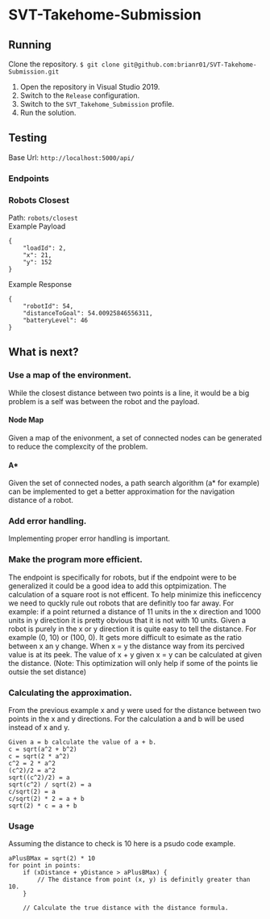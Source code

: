 # SVT-Takehome-Submission
## Running
Clone the repository.
`$ git clone git@github.com:brianr01/SVT-Takehome-Submission.git`
1. Open the repository in Visual Studio 2019.
2. Switch to the `Release` configuration.
3. Switch to the `SVT_Takehome_Submission` profile.
4. Run the solution.
## Testing
Base Url: `http://localhost:5000/api/`
### Endpoints
### Robots Closest
Path: `robots/closest` <br>
Example Payload
```
{
    "loadId": 2,
    "x": 21,
    "y": 152
}
```
Example Response
```
{
    "robotId": 54,
    "distanceToGoal": 54.00925846556311,
    "batteryLevel": 46
}
```

## What is next?

### Use a map of the environment.
While the closest distance between two points is a line, it would be a big problem is a self was between the robot and the payload.
#### Node Map
Given a map of the enivonment, a set of connected nodes can be generated to reduce the complexcity of the problem.
#### A*
Given the set of connected nodes, a path search algorithm (a* for example) can be implemented to get a better approximation for the navigation distance of a robot. 
### Add error handling.
Implementing proper error handling is important.
### Make the program more efficient.
The endpoint is specifically for robots, but if the endpoint were to be generalized it could be a good idea to add this optpimization.
The calculation of a square root is not efficent.  To help minimize this ineficcency we need to quckly rule out robots that are definitly too far away. For example: if a point returned a distance of 11 units in the x direction and 1000 units in y direction it is pretty obvious that it is not with 10 units.  Given a robot is purely in the x or y direction it is quite easy to tell the distance. For example (0, 10) or (100, 0).   It gets more difficult to esimate as the ratio between x an y change.  When x = y the distance way from its percived value is at its peek.  The value of x + y given x = y can be calculated at given the distance. (Note: This optimization will only help if some of the points lie outsie the set distance)
### Calculating the approximation.
From the previous example x and y were used for the distance between two points in the x and y directions.  For the calculation a and b will be used instead of x and y.
```
Given a = b calculate the value of a + b.
c = sqrt(a^2 + b^2)
c = sqrt(2 * a^2)
c^2 = 2 * a^2
(c^2)/2 = a^2
sqrt((c^2)/2) = a
sqrt(c^2) / sqrt(2) = a
c/sqrt(2) = a
c/sqrt(2) * 2 = a + b
sqrt(2) * c = a + b
```
### Usage
Assuming the distance to check is 10 here is a psudo code example.
```
aPlusBMax = sqrt(2) * 10
for point in points:
    if (xDistance + yDistance > aPlusBMax) {
        // The distance from point (x, y) is definitly greater than 10.
    }
    
    // Calculate the true distance with the distance formula.
```
